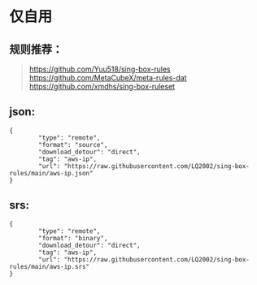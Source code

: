 # 仅自用

## 规则推荐：
> https://github.com/Yuu518/sing-box-rules
> https://github.com/MetaCubeX/meta-rules-dat
> https://github.com/xmdhs/sing-box-ruleset

## json:
```
{
        "type": "remote",
        "format": "source",
        "download_detour": "direct",
        "tag": "aws-ip",
        "url": "https://raw.githubusercontent.com/LQ2002/sing-box-rules/main/aws-ip.json"
}
```
## srs:
```
{
        "type": "remote",
        "format": "binary",
        "download_detour": "direct",
        "tag": "aws-ip",
        "url": "https://raw.githubusercontent.com/LQ2002/sing-box-rules/main/aws-ip.srs"
}
```

